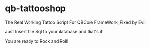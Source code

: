 # qb-tattooshop
The Real Working Tattoo Script For QBCore FrameWork, Fixed by Evil

Just Insert the Sql to your database and that's it! 

You are ready to Rock and Roll!
